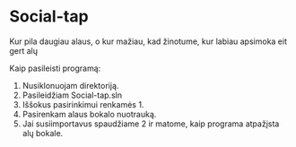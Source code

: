 # Social-tap
Kur pila daugiau alaus, o kur mažiau, kad žinotume, kur labiau apsimoka eit gert alų

Kaip pasileisti programą:

1. Nusiklonuojam direktoriją.
2. Pasileidžiam Social-tap.sln
3. Iššokus pasirinkimui renkamės 1.
4. Pasirenkam alaus bokalo nuotrauką.
5. Jai susiimportavus spaudžiame 2 ir matome, kaip programa atpažįsta alų bokale.
